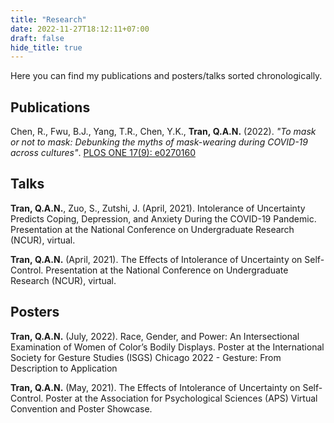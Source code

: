 ```yaml
---
title: "Research"
date: 2022-11-27T18:12:11+07:00
draft: false
hide_title: true
---
```


Here you can find my publications and posters/talks sorted chronologically.

## Publications

Chen, R., Fwu, B.J., Yang, T.R., Chen, Y.K., **Tran, Q.A.N.** (2022). *"To mask or not to mask: Debunking the myths of mask-wearing during COVID-19 across cultures"*. [PLOS ONE 17(9): e0270160](https://doi.org/10.1371/journal.pone.0270160)

## Talks

**Tran, Q.A.N.**, Zuo, S., Zutshi, J. (April, 2021). Intolerance of Uncertainty Predicts Coping, Depression, and Anxiety During the COVID-19 Pandemic. Presentation at the National Conference on Undergraduate Research (NCUR), virtual.

**Tran, Q.A.N.** (April, 2021). The Effects of Intolerance of Uncertainty on Self-Control. Presentation at the National Conference on Undergraduate Research (NCUR), virtual.

## Posters

**Tran, Q.A.N.** (July, 2022). Race, Gender, and Power: An Intersectional Examination of Women of Color’s Bodily Displays. Poster at the International Society for Gesture Studies (ISGS) Chicago 2022 - Gesture: From Description to Application

**Tran, Q.A.N.** (May, 2021). The Effects of Intolerance of Uncertainty on Self-Control. Poster at the Association for Psychological Sciences (APS) Virtual Convention and Poster Showcase.
